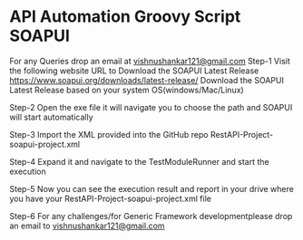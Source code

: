# API Automation Groovy Script SOAPUI
 For any Queries drop an email at vishnushankar121@gmail.com
Step-1
Visit the following website URL to Download the SOAPUI Latest Release
https://www.soapui.org/downloads/latest-release/
Download the SOAPUI Latest Release based on your system OS(windows/Mac/Linux)

Step-2
Open the exe file it will navigate you to choose the path and SOAPUI will start automatically

Step-3
Import the XML provided into the GitHub repo RestAPI-Project-soapui-project.xml

Step-4
Expand it and navigate to the TestModuleRunner and start the execution

Step-5
Now you can see the execution result and report in your drive where you have your RestAPI-Project-soapui-project.xml file

Step-6 For any challenges/for Generic Framework developmentplease  drop an email to vishnushankar121@gmail.com
